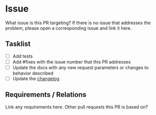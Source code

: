 # Issue

What issue is this PR targeting? If there is no issue that addresses the problem, please open a corresponding issue and link it here.

## Tasklist

 - [ ] Add tests
 - [ ] Add #fixes with the issue number that this PR addresses
 - [ ] Update the docs with any new request parameters or changes to behavior described
 - [ ] Update the [changelog](CHANGELOG.md)

## Requirements / Relations

 Link any requirements here. Other pull requests this PR is based on?
